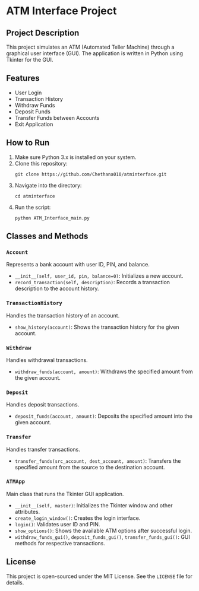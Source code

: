 
# ATM Interface Project

## Project Description

This project simulates an ATM (Automated Teller Machine) through a graphical user interface (GUI). The application is written in Python using Tkinter for the GUI.

## Features

- User Login
- Transaction History
- Withdraw Funds
- Deposit Funds
- Transfer Funds between Accounts
- Exit Application

## How to Run

1. Make sure Python 3.x is installed on your system.
2. Clone this repository:
    ```
    git clone https://github.com/Chethana010/atminterface.git
    ```
3. Navigate into the directory:
    ```
    cd atminterface
    ```
4. Run the script:
    ```
    python ATM_Interface_main.py
    ```

## Classes and Methods

### `Account`

Represents a bank account with user ID, PIN, and balance.

- `__init__(self, user_id, pin, balance=0)`: Initializes a new account.
- `record_transaction(self, description)`: Records a transaction description to the account history.

### `TransactionHistory`

Handles the transaction history of an account.

- `show_history(account)`: Shows the transaction history for the given account.

### `Withdraw`

Handles withdrawal transactions.

- `withdraw_funds(account, amount)`: Withdraws the specified amount from the given account.

### `Deposit`

Handles deposit transactions.

- `deposit_funds(account, amount)`: Deposits the specified amount into the given account.

### `Transfer`

Handles transfer transactions.

- `transfer_funds(src_account, dest_account, amount)`: Transfers the specified amount from the source to the destination account.

### `ATMApp`

Main class that runs the Tkinter GUI application.

- `__init__(self, master)`: Initializes the Tkinter window and other attributes.
- `create_login_window()`: Creates the login interface.
- `login()`: Validates user ID and PIN.
- `show_options()`: Shows the available ATM options after successful login.
- `withdraw_funds_gui()`, `deposit_funds_gui()`, `transfer_funds_gui()`: GUI methods for respective transactions.

## License

This project is open-sourced under the MIT License. See the `LICENSE` file for details.
